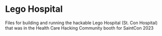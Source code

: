 # Lego Hospital

Files for building and running the hackable Lego Hospital (St. Con Hospital) that was in the Health Care Hacking Community booth for SaintCon 2023
